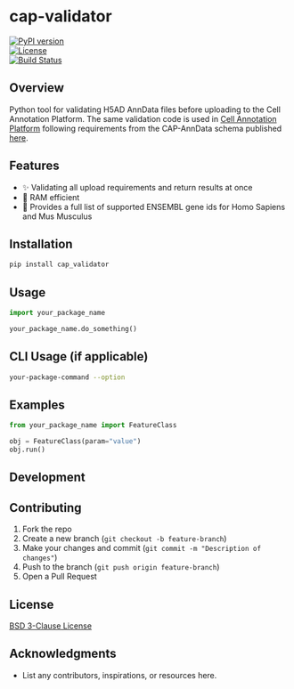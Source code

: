 # cap-validator

[![PyPI version](https://img.shields.io/pypi/v/your-package-name)](https://pypi.org/project/your-package-name/)  
[![License](https://img.shields.io/github/license/cellannotation/cap-validator)](https://github.com/cellannotation/cap-validator/blob/main/LICENSE)  
[![Build Status](https://github.com/cellannotation/cap-validator/actions/workflows/unit_testing.yml/badge.svg)](https://github.com/cellannotation/cap-validator/actions)


## Overview

Python tool for validating H5AD AnnData files before uploading to the Cell Annotation Platform. The same validation code is used in [Cell Annotation Platform](https://celltype.info/) following requirements from the CAP-AnnData schema published [here](https://github.com/cellannotation/cell-annotation-schema/blob/main/docs/cap_anndata_schema.md).

## Features
- ✨ Validating all upload requirements and return results at once
- 🚀 RAM efficient
- 🧬 Provides a full list of supported ENSEMBL gene ids for Homo Sapiens and Mus Musculus


## Installation
```bash
pip install cap_validator
```

## Usage
```python
import your_package_name

your_package_name.do_something()
```

## CLI Usage (if applicable)
```bash
your-package-command --option
```

## Examples
```python
from your_package_name import FeatureClass

obj = FeatureClass(param="value")
obj.run()
```

## Development

## Contributing
1. Fork the repo
2. Create a new branch (`git checkout -b feature-branch`)
3. Make your changes and commit (`git commit -m "Description of changes"`)
4. Push to the branch (`git push origin feature-branch`)
5. Open a Pull Request

## License
[BSD 3-Clause License](LICENSE)

## Acknowledgments
- List any contributors, inspirations, or resources here.
